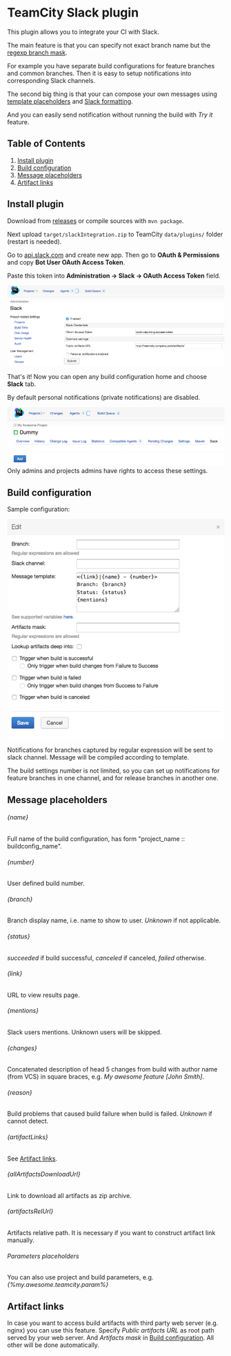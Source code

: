 # TeamCity Slack plugin

This plugin allows you to integrate your CI with Slack.

The main feature is that you can specify not exact branch name but the [regexp branch mask](#build-configuration).

For example you have separate build configurations for feature branches and common branches. Then it is easy to
setup notifications into corresponding Slack channels.

The second big thing is that your can compose your own messages using [template placeholders](#message-placeholders) and [Slack formatting](https://api.slack.com/docs/message-formatting).

And you can easily send notification without running the build with *Try it* feature.

## Table of Contents
1. [Install plugin](#install-plugin)
2. [Build configuration](#build-configuration)
3. [Message placeholders](#message-placeholders)
4. [Artifact links](#artifact-links)

## Install plugin <a name="install-plugin"></a>
Download from [releases](https://github.com/alexkvak/teamcity-slack/releases) or compile 
sources with `mvn package`. 

Next upload `target/slackIntegration.zip` to TeamCity `data/plugins/` folder (restart is needed).

Go to [api.slack.com](https://api.slack.com/) and create new app. Then go to **OAuth & Permissions** and copy **Bot User OAuth Access Token**.

Paste this token into **Administration -> Slack -> OAuth Access Token** field.

![Plugin setup](_doc/plugin-setup.png "Plugin setup")

That's it! Now you can open any build configuration home and choose **Slack** tab.

By default personal notifications (private notifications) are disabled.

![Slack tab](_doc/slack-tab.png "Slack tab")
Only admins and projects admins have rights to access these settings. 

## Build configuration <a name="build-configuration"></a>

Sample configuration:

![Edit settings](_doc/edit-settings.png "Edit settings")

Notifications for branches captured by regular expression will be sent to slack channel.
Message will be compiled according to template.

The build settings number is not limited, so you can set up notifications for feature branches 
in one channel, and for release branches in another one.

## Message placeholders <a name="message-placeholders"></a>

###### {name} 
Full name of the build configuration, has form "project_name :: buildconfig_name".

###### {number}
User defined build number.

###### {branch}
Branch display name, i.e. name to show to user. *Unknown* if not applicable.

###### {status}
*succeeded* if build successful, *canceled* if canceled, *failed* otherwise.

###### {link}
URL to view results page.

###### {mentions}
Slack users mentions. Unknown users will be skipped.

###### {changes}
Concatenated description of head 5 changes from build with author name (from VCS) 
in square braces, e.g. *My awesome feature [John Smith]*.

###### {reason}
Build problems that caused build failure when build is failed. *Unknown* if cannot detect.

###### {artifactLinks}
See [Artifact links](#artifact-links).

###### {allArtifactsDownloadUrl}
Link to download all artifacts as zip archive.

###### {artifactsRelUrl}
Artifacts relative path. It is necessary if you want to construct artifact link manually.

###### Parameters placeholders
You can also use project and build parameters, e.g. *{%my.awesome.teamcity.param%}*


## Artifact links <a name="artifact-links"></a>
In case you want to access build artifacts with third party web server (e.g. nginx) you can use this feature.
Specify *Public artifacts URL* as root path served by your web server. 
And *Artifacts mask* in [Build configuration](#build-configuration).
All other will be done automatically.
